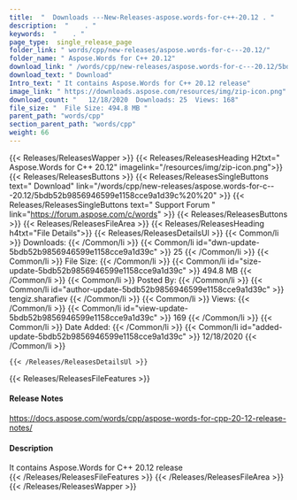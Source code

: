 ```yaml
---
title:  "  Downloads ---New-Releases-aspose.words-for-c++-20.12 . " 
description:  "    . " 
keywords:  "    . " 
page_type:  single_release_page
folder_link: " words/cpp/new-releases/aspose.words-for-c---20.12/"
folder_name: " Aspose.Words for C++ 20.12"
download_link: " /words/cpp/new-releases/aspose.words-for-c---20.12/5bdb52b9856946599e1158cce9a1d39c"
download_text: " Download"
Intro_text: " It contains Aspose.Words for C++ 20.12 release"
image_link: " https://downloads.aspose.com/resources/img/zip-icon.png"
download_count: "   12/18/2020  Downloads: 25  Views: 168"
file_size: "  File Size: 494.8 MB "
parent_path: "words/cpp"
section_parent_path: "words/cpp"
weight: 66 
---
```


{{< Releases/ReleasesWapper >}}
  {{< Releases/ReleasesHeading H2txt=" Aspose.Words for C++ 20.12" imagelink="/resources/img/zip-icon.png">}}
  {{< Releases/ReleasesButtons >}}
    {{< Releases/ReleasesSingleButtons text=" Download" link="/words/cpp/new-releases/aspose.words-for-c---20.12/5bdb52b9856946599e1158cce9a1d39c%20%20" >}}
    {{< Releases/ReleasesSingleButtons text=" Support Forum " link="https://forum.aspose.com/c/words" >}}
  {{< Releases/ReleasesButtons >}}
  {{< Releases/ReleasesFileArea >}}
    {{< Releases/ReleasesHeading h4txt="File Details">}}
    {{< Releases/ReleasesDetailsUl >}}
            {{< Common/li  >}} Downloads: {{< /Common/li >}} 
      {{< Common/li id="dwn-update-5bdb52b9856946599e1158cce9a1d39c" >}} 25 {{< /Common/li >}} 
      {{< Common/li  >}} File Size: {{< /Common/li >}} 
      {{< Common/li id="size-update-5bdb52b9856946599e1158cce9a1d39c" >}} 494.8 MB {{< /Common/li >}} 
      {{< Common/li  >}} Posted By: {{< /Common/li >}} 
      {{< Common/li id="author-update-5bdb52b9856946599e1158cce9a1d39c" >}} tengiz.sharafiev {{< /Common/li >}} 
      {{< Common/li  >}} Views: {{< /Common/li >}} 
      {{< Common/li id="view-update-5bdb52b9856946599e1158cce9a1d39c" >}} 169 {{< /Common/li >}} 
      {{< Common/li  >}} Date Added: {{< /Common/li >}} 
      {{< Common/li id="added-update-5bdb52b9856946599e1158cce9a1d39c" >}} 12/18/2020 {{< /Common/li >}} 

    {{< /Releases/ReleasesDetailsUl >}}

  {{< Releases/ReleasesFileFeatures >}}
      <h4>Release Notes</h4><div><a href="https://docs.aspose.com/words/cpp/aspose-words-for-cpp-20-12-release-notes/">https://docs.aspose.com/words/cpp/aspose-words-for-cpp-20-12-release-notes/</a></div><h4>Description</h4><div class="HTMLDescription">It contains Aspose.Words for C++ 20.12 release</div>
  {{< /Releases/ReleasesFileFeatures >}}
 {{< /Releases/ReleasesFileArea >}}
{{< /Releases/ReleasesWapper >}}


